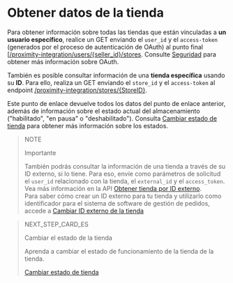 # Obtener datos de la tienda

Para obtener información sobre todas las tiendas que están vinculadas a **un usuario específico**, realice un GET enviando el `user_id` y el `access-token` (generados por el proceso de autenticación de OAuth) al punto final [[/proximity-integration/users/{seller_id}/stores](https://www.mercadopago[FAKER][URL][DOMAIN]/developers/es/reference/mp_delivery/_proximity-integration_users_seller_id_stores/get). Consulte [Seguridad](https://www.mercadopago[FAKER][URL][DOMAIN]/developers/es/guides/security/oauth/introduction) para obtener más información sobre OAuth.

También es posible consultar información de una **tienda específica** usando su **ID**. Para ello, realiza un GET enviando el `store_id` y el `access-token` al endpoint [/proximity-integration/stores/{StoreID}](https://www.mercadopago[FAKER][URL][DOMAIN]/developers/es/reference/mp_delivery/_proximity-integration_stores_store_id/get).

Este punto de enlace devuelve todos los datos del punto de enlace anterior, además de información sobre el estado actual del almacenamiento ("habilitado", "en pausa" o "deshabilitado"). Consulta [Cambiar estado de tienda](https://www.mercadopago[FAKER][URL][DOMAIN]/developers/es/guides/mp-delivery/print-order-receipt) para obtener más información sobre los estados.

> NOTE
>
> Importante
>
> También podrás consultar la información de una tienda a través de su ID externo, si lo tiene. Para eso, envíe como parámetros de solicitud el `user_id` relacionado con la tienda, el `external_id` y el `access_token`. Vea más información en la API [Obtener tienda por ID externo](https://www.mercadopago[FAKER][URL][DOMAIN]/developers/es/reference/mp_delivery/_proximity-integration_users_SellerID_stores_external_id_ExternalID/get).
> </br>
> Para saber cómo crear un ID externo para tu tienda y utilizarlo como identificador para el sistema de software de gestión de pedidos, accede a [Cambiar ID externo de la tienda](https://www.mercadopago[FAKER][URL][DOMAIN]/developers/es/reference/mp_delivery/change-store-external-id)

> NEXT_STEP_CARD_ES
>
> Cambiar el estado de la tienda
>
> Aprenda a cambiar el estado de funcionamiento de la tienda de la tienda.
>
> [Cambiar estado de tienda](https://www.mercadopago[FAKER][URL][DOMAIN]/developers/es/guias/mp-delivery/change-store-status)